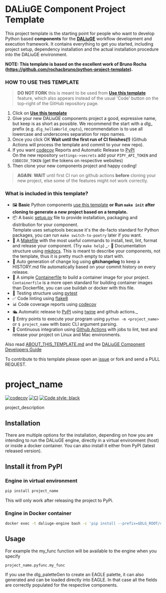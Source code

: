 
# DALiuGE Component Project Template

This project template is the starting point for people who want to develop Python based **components** for the **[DALiuGE](https://daliuge.readthedocs.io)** workflow development and execution framework. It contains everything to get you started, including project setup, dependency installation and the actual installation procedure into the DALiuGE environment.

**NOTE: This template is based on the excellent work of Bruno Rocha (https://github.com/rochacbruno/python-project-template).**

### HOW TO USE THIS TEMPLATE

> **DO NOT FORK** this is meant to be used from **[Use this template](https://github.com/ICRAR/daliuge-component-template/generate)** feature, which also appears instead of the usual 'Code' button on the top-right of the GitHub repository page.

1. Click on **[Use this template](https://github.com/ICRAR/daliuge-component-template/generate)**
3. Give your new DALiuGE components project a good, expressive name, but keep is as short as possible. We recommend the start with a _dlg\__ prefix (e.g. `dlg_helloWorld_cmpts`), recommendation is to use all lowercase and underscores separation for repo names.
3. Once you click OK **Wait until the first run of CI finishes(!)**
   (Github Actions will process the template and commit to your new repo).
4. If you want [codecov](https://about.codecov.io/sign-up/) Reports and Automatic Release to [PyPI](https://pypi.org)  
  On the new repository `settings->secrets` add your `PIPY_API_TOKEN` and `CODECOV_TOKEN` (get the tokens on respective websites)
5. Then clone your new components project and happy coding!

> **AGAIN**: **WAIT** until first CI run on github actions **before** cloning your new project, else some of the features might not work correctly.

### What is included in this template?

- 🖼️ **Basic** Python components [use this template](https://github.com/ICRAR/daliuge-component-template/generate)
  **or Run `make init` after cloning to generate a new project based on a template.**
- 📦 A basic [setup.py](setup.py) file to provide installation, packaging and distribution for your component.  
  Template uses setuptools because it's the de-facto standard for Python packages, you can run `make switch-to-poetry` later if you want.
- 🤖 A [Makefile](Makefile) with the most useful commands to install, test, lint, format and release your component. (Try `make help`)
_- 📃 Documentation structure using [mkdocs](http://www.mkdocs.org). This is meant to describe your components, not the template, thus it is pretty much empty to start with.
- 💬 Auto generation of change log using **gitchangelog** to keep a HISTORY.md file automatically based on your commit history on every release.
- 🐋 A simple [Containerfile](Containerfile) to build a container image for your project.  
  `Containerfile` is a more open standard for building container images than Dockerfile, you can use buildah or docker with this file.
- 🧪 Testing structure using [pytest](https://docs.pytest.org/en/latest/)
- ✅ Code linting using [flake8](https://flake8.pycqa.org/en/latest/)
- 📊 Code coverage reports using [codecov](https://about.codecov.io/sign-up/)
- 🛳️ Automatic release to [PyPI](https://pypi.org) using [twine](https://twine.readthedocs.io/en/latest/) and github actions._
- 🎯 Entry points to execute your program using `python -m <project_name>` or `$ project_name` with basic CLI argument parsing.
- 🔄 Continuous integration using [Github Actions](.github/workflows/) with jobs to lint, test and release your project on Linux and Mac environments.

Also read [ABOUT_THIS_TEMPLATE.md](ABOUT_THIS_TEMPLATE.md) and the [DALiuGE Component Developers Guide](https://daliuge.readthedocs.io/en/latest/development/dev_index.html)

To contribute to this template please open an [issue](https://github.com/ICRAR/daliuge-component-template/issues) or fork and send a PULL REQUEST.

<!--  DELETE THE LINES ABOVE THIS AND WRITE YOUR PROJECT README BELOW -->
# project_name

[![codecov](https://codecov.io/gh/author_name/project_urlname/branch/main/graph/badge.svg?token=project_urlname_token_here)](https://codecov.io/gh/author_name/project_urlname)
[![CI](https://github.com/author_name/project_urlname/actions/workflows/main.yml/badge.svg)](https://github.com/author_name/project_urlname/actions/workflows/main.yml)
[![Code style: black](https://img.shields.io/badge/code%20style-black-000000.svg)](https://github.com/psf/black)


project_description

## Installation

There are multiple options for the installation, depending on how you are intending to run the DALiuGE engine, directly in a virtual environment (host) or inside a docker container. You can also install it either from PyPI (latest released version).

## Install it from PyPI

### Engine in virtual environment
```bash
pip install project_name
```
This will only work after releasing the project to PyPi.
### Engine in Docker container
```bash
docker exec -t daliuge-engine bash -c 'pip install --prefix=$DLG_ROOT/code project_name'
```
## Usage
For example the my_func function will be available to the engine when you specify 
```
project_name.pyfunc.my_func
```

If you use the dlg_paletteGen to create an EAGLE palette, it can also generated and can be loaded directly into EAGLE. In that case all the fields are correctly populated for the respective components.

